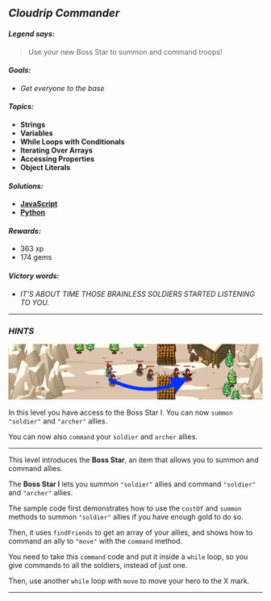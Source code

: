 ## _Cloudrip Commander_

#### _Legend says:_
> Use your new Boss Star to summon and command troops!

#### _Goals:_
+ _Get everyone to the base_

#### _Topics:_
+ **Strings**
+ **Variables**
+ **While Loops with Conditionals**
+ **Iterating Over Arrays**
+ **Accessing Properties**
+ **Object Literals**

#### _Solutions:_
+ **[JavaScript](cloudripCommander.js)**
+ **[Python](cloudrip_commander.py)**

#### _Rewards:_
+ 363 xp
+ 174 gems

#### _Victory words:_
+ _IT'S ABOUT TIME THOSE BRAINLESS SOLDIERS STARTED LISTENING TO YOU._

___

### _HINTS_

![](img/cloudrip_commander.png)

In this level you have access to the Boss Star I. You can now `summon` `"soldier"` and `"archer"` allies.

You can now also `command` your `soldier` and `archer` allies.

___

This level introduces the **Boss Star**, an item that allows you to summon and command allies.

The **Boss Star I** lets you summon `"soldier"` allies and command `"soldier"` and `"archer"` allies.

The sample code first demonstrates how to use the `costOf` and `summon` methods to summon `"soldier"` allies if you have enough gold to do so.

Then, it uses `findFriends` to get an array of your allies, and shows how to command an ally to `"move"` with the `command` method.

You need to take this `command` code and put it inside a `while` loop, so you give commands to all the soldiers, instead of just one.

Then, use another `while` loop with `move` to move your hero to the X mark.

___
